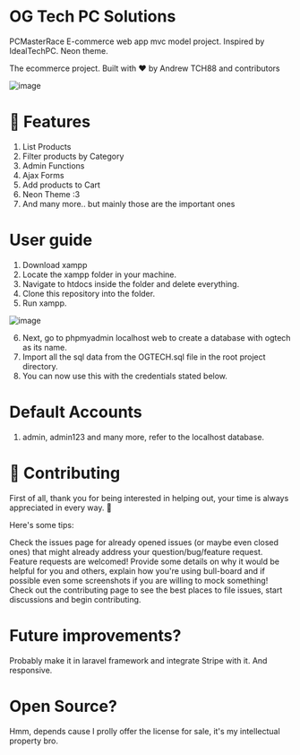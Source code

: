 # OG Tech PC Solutions

PCMasterRace E-commerce web app mvc model project. Inspired by IdealTechPC. Neon theme.

The ecommerce project. Built with ❤︎ by Andrew TCH88 and contributors

![image](https://user-images.githubusercontent.com/59404615/207931075-816a34c0-d2e6-4dd4-a6c7-7399b84c7a7e.png)

# 🚀 Features
1. List Products
2. Filter products by Category
3. Admin Functions
4. Ajax Forms
5. Add products to Cart
6. Neon Theme :3
7. And many more.. but mainly those are the important ones

# User guide
1. Download xampp
2. Locate the xampp folder in your machine.
3. Navigate to htdocs inside the folder and delete everything.
4. Clone this repository into the folder.
5. Run xampp.

![image](https://user-images.githubusercontent.com/59404615/207911707-d708fbe9-2060-44b3-b76b-61de5a6ce668.png)

6. Next, go to phpmyadmin localhost web to create a database with ogtech as its name.
7. Import all the sql data from the OGTECH.sql file in the root project directory.
8. You can now use this with the credentials stated below.

# Default Accounts
1. admin, admin123
and many more, refer to the localhost database.

# 🎉 Contributing
First of all, thank you for being interested in helping out, your time is always appreciated in every way. 💯

Here's some tips:

Check the issues page for already opened issues (or maybe even closed ones) that might already address your question/bug/feature request.
Feature requests are welcomed! Provide some details on why it would be helpful for you and others, explain how you're using bull-board and if possible even some screenshots if you are willing to mock something!
Check out the contributing page to see the best places to file issues, start discussions and begin contributing.

# Future improvements?
Probably make it in laravel framework and integrate Stripe with it. And responsive.

# Open Source?
Hmm, depends cause I prolly offer the license for sale, it's my intellectual property bro.
